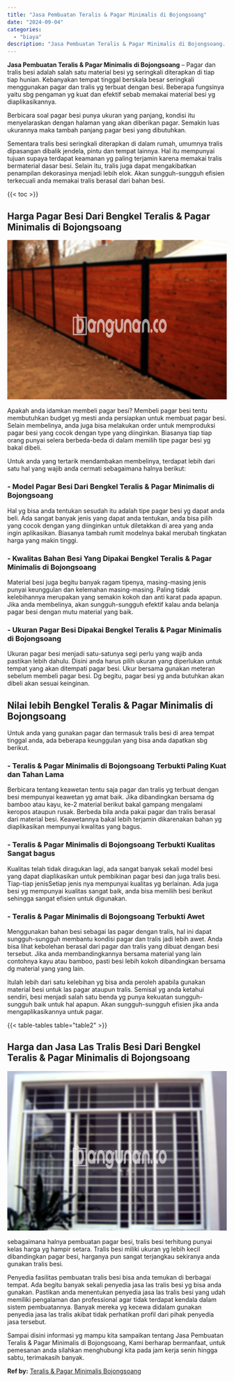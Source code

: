 ```yaml
---
title: "Jasa Pembuatan Teralis & Pagar Minimalis di Bojongsoang"
date: "2024-09-04"
categories: 
  - "biaya"
description: "Jasa Pembuatan Teralis & Pagar Minimalis di Bojongsoang. Sampai disini informasi yg mampu kita sampaikan tentang Jasa Pembuatan Teralis & Pagar Minimalis di..."
---
```


**Jasa Pembuatan Teralis & Pagar Minimalis di Bojongsoang** – Pagar dan tralis besi adalah salah satu material besi yg seringkali diterapkan di tiap tiap hunian. Kebanyakan tempat tinggal berskala besar seringkali menggunakan pagar dan tralis yg terbuat dengan besi. Beberapa fungsinya yaitu sbg pengaman yg kuat dan efektif sebab memakai material besi yg diaplikasikannya.

Berbicara soal pagar besi punya ukuran yang panjang, kondisi itu menyelaraskan dengan halaman yang akan diberikan pagar. Semakin luas ukurannya maka tambah panjang pagar besi yang dibutuhkan.

Sementara tralis besi seringkali diterapkan di dalam rumah, umumnya tralis dipasangan dibalik jendela, pintu dan tempat lainnya. Hal itu mempunyai tujuan supaya terdapat keamanan yg paling terjamin karena memakai tralis bermaterial dasar besi. Selain itu, tralis juga dapat mengakibatkan penampilan dekorasinya menjadi lebih elok. Akan sungguh-sungguh efisien terkecuali anda memakai tralis berasal dari bahan besi.

{{< toc >}}

## Harga Pagar Besi Dari Bengkel Teralis & Pagar Minimalis di Bojongsoang

![Jasa Pembuatan Teralis & Pagar Minimalis di Bojongsoang](/images/pagar-minimalis-murah-26.png)

Apakah anda idamkan membeli pagar besi? Membeli pagar besi tentu membutuhkan budget yg mesti anda persiapkan untuk membuat pagar besi. Selain membelinya, anda juga bisa melakukan order untuk memproduksi pagar besi yang cocok dengan type yang diinginkan. Biasanya tiap tiap orang punyai selera berbeda-beda di dalam memilih tipe pagar besi yg bakal dibeli.

Untuk anda yang tertarik mendambakan membelinya, terdapat lebih dari satu hal yang wajib anda cermati sebagaimana halnya berikut:
### \- Model Pagar Besi Dari Bengkel Teralis & Pagar Minimalis di Bojongsoang

Hal yg bisa anda tentukan sesudah itu adalah tipe pagar besi yg dapat anda beli. Ada sangat banyak jenis yang dapat anda tentukan, anda bisa pilih yang cocok dengan yang diinginkan untuk diletakkan di area yang anda ingin aplikasikan. Biasanya tambah rumit modelnya bakal merubah tingkatan harga yang makin tinggi.

### \- Kwalitas Bahan Besi Yang Dipakai Bengkel Teralis & Pagar Minimalis di Bojongsoang

Material besi juga begitu banyak ragam tipenya, masing-masing jenis punyai keunggulan dan kelemahan masing-masing. Paling tidak kelebihannya merupakan yang semakin kokoh dan anti karat pada apapun. Jika anda membelinya, akan sungguh-sungguh efektif kalau anda belanja pagar besi dengan mutu material yang baik.

### \- Ukuran Pagar Besi Dipakai Bengkel Teralis & Pagar Minimalis di Bojongsoang

Ukuran pagar besi menjadi satu-satunya segi perlu yang wajib anda pastikan lebih dahulu. Disini anda harus pilih ukuran yang diperlukan untuk tempat yang akan ditempati pagar besi. Ukur bersama gunakan meteran sebelum membeli pagar besi. Dg begitu, pagar besi yg anda butuhkan akan dibeli akan sesuai keinginan.

## Nilai lebih Bengkel Teralis & Pagar Minimalis di Bojongsoang

Untuk anda yang gunakan pagar dan termasuk tralis besi di area tempat tinggal anda, ada beberapa keunggulan yang bisa anda dapatkan sbg berikut.

### \- Teralis & Pagar Minimalis di Bojongsoang Terbukti Paling Kuat dan Tahan Lama

Berbicara tentang keawetan tentu saja pagar dan tralis yg terbuat dengan besi mempunyai keawetan yg amat baik. Jika dibandingkan bersama dg bamboo atau kayu, ke-2 material berikut bakal gampang mengalami keropos ataupun rusak. Berbeda bila anda pakai pagar dan tralis berasal dari material besi. Keawetannya bakal lebih terjamin dikarenakan bahan yg diaplikasikan mempunyai kwalitas yang bagus.

### \- Teralis & Pagar Minimalis di Bojongsoang Terbukti Kualitas Sangat bagus

Kualitas telah tidak diragukan lagi, ada sangat banyak sekali model besi yang dapat diaplikasikan untuk pembikinan pagar besi dan juga tralis besi. Tiap-tiap jenisSetiap jenis nya mempunyai kualitas yg berlainan. Ada juga besi yg mempunyai kualitas sangat baik, anda bisa memilih besi berikut sehingga sangat efisien untuk digunakan.

### \- Teralis & Pagar Minimalis di Bojongsoang Terbukti Awet

Menggunakan bahan besi sebagai las pagar dengan tralis, hal ini dapat sungguh-sungguh membantu kondisi pagar dan tralis jadi lebih awet. Anda bisa lihat kebolehan berasal dari pagar dan tralis yang dibuat dengan besi tersebut. Jika anda membandingkannya bersama material yang lain contohnya kayu atau bamboo, pasti besi lebih kokoh dibandingkan bersama dg material yang yang lain.

Itulah lebih dari satu kelebihan yg bisa anda peroleh apabila gunakan material besi untuk las pagar ataupun tralis. Semisal yg anda ketahui sendiri, besi menjadi salah satu benda yg punya kekuatan sungguh-sungguh baik untuk hal apapun. Akan sungguh-sungguh efisien jika anda mengaplikasikannya untuk pagar.

{{< table-tables table="table2" >}}

## Harga dan Jasa Las Tralis Besi Dari Bengkel Teralis & Pagar Minimalis di Bojongsoang

![Jasa Pembuatan Teralis & Pagar Minimalis di Bojongsoang](/images/teralis-minimalis-murah-10.png)

sebagaimana halnya pembuatan pagar besi, tralis besi terhitung punyai kelas harga yg hampir setara. Tralis besi miliki ukuran yg lebih kecil dibandingkan pagar besi, harganya pun sangat terjangkau sekiranya anda gunakan tralis besi.

Penyedia fasilitas pembuatan tralis besi bisa anda temukan di berbagai tempat. Ada begitu banyak sekali penyedia jasa las tralis besi yg bisa anda gunakan. Pastikan anda menentukan penyedia jasa las tralis besi yang udah memiliki pengalaman dan professional agar tidak terdapat kendala dalam sistem pembuatannya. Banyak mereka yg kecewa didalam gunakan penyedia jasa las tralis akibat tidak perhatikan profil dari pihak penyedia jasa tersebut.

Sampai disini informasi yg mampu kita sampaikan tentang Jasa Pembuatan Teralis & Pagar Minimalis di Bojongsoang, Kami berharap bermanfaat, untuk pemesanan anda silahkan menghubungi kita pada jam kerja senin hingga sabtu, terimakasih banyak.

**Ref by:** [Teralis & Pagar Minimalis Bojongsoang](https://id.wikipedia.org/wiki/Teralis)
